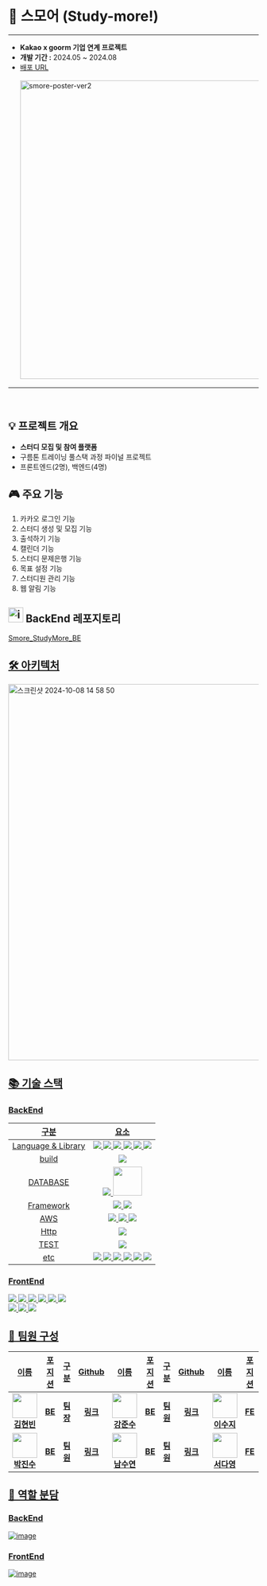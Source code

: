# 🍪 스모어 (Study-more!)
---
- <b>Kakao x goorm 기업 연계 프로젝트</b>
- <b>개발 기간 :</b> 2024.05 ~ 2024.08
- [배포 URL](http://ec2-43-202-238-3.ap-northeast-2.compute.amazonaws.com:3000) <br><br>
<img width="600" alt="smore-poster-ver2" src="https://github.com/user-attachments/assets/f64e34f8-0997-41ec-9658-931b1346a2c6"><br>
___

<br>

## 💡 프로젝트 개요
- <b>스터디 모집 및 참여 플랫폼</b>
- 구름톤 트레이닝 풀스택 과정 파이널 프로젝트
- 프론트엔드(2명), 백엔드(4명)

## 🎮 주요 기능
1. 카카오 로그인 기능
2. 스터디 생성 및 모집 기능
3. 출석하기 기능 
4. 캘린더 기능
5. 스터디 문제은행 기능
6. 목표 설정 기능
7. 스터디원 관리 기능
8. 웹 알림 기능

</div>

## <img src="https://github.com/user-attachments/assets/a6d0c6cc-d4a0-406c-834e-d8721a313806" alt="image" width="30"/> BackEnd 레포지토리
<a href="https://github.com/goorm-6th-Als/Smore_StudyMore_BE"> Smore_StudyMore_BE

</div>


## 🛠 아키텍처
<img width="756" alt="스크린샷 2024-10-08 14 58 50" src="https://github.com/user-attachments/assets/27ba802f-8982-4f5b-a749-28407be4d75a">


## 📚 기술 스택
### BackEnd
|   **구분**   | **요소** |
| :----: | :----: |
| Language & Library|<img src="https://img.shields.io/badge/java-007396?style=flat-square&logo=openjdk&logoColor=white"/> <img src="https://img.shields.io/badge/springsecurity-6DB33F?style=flat-square&logo=springsecurity&logoColor=white"/> <img src="https://img.shields.io/badge/STOMP-6DB33F?style=flat-square&logo=stomp&logoColor=white"/> <img src="https://img.shields.io/badge/WebSocket-000000?style=flat-square&logo=websocket&logoColor=white"/> <img src="https://img.shields.io/badge/jwt-007396?style=flat-square&logo=jwt&logoColor=white"/> <img src="https://img.shields.io/badge/jpa-007396?style=flat-square&logo=jwt&logoColor=white"/>|
| build | <img src="https://img.shields.io/badge/Gradle-02303A?style=flat-square&logo=Gradle&logoColor=white"/>|
| DATABASE | <img src="https://img.shields.io/badge/MySQL-4479A1?style=flat-square&logo=MySQL&logoColor=white"/> <img width="58" src="https://img.shields.io/badge/rails-%23CC0000.svg?style=for-the-badge&logo=ruby-on-rails&logoColor=white"/> |
| Framework |  <img src="https://img.shields.io/badge/Spring-6DB33F?style=flat-square&logo=Spring&logoColor=white"/> <img src="https://img.shields.io/badge/springboot-6DB33F?style=flat-square&logo=springboot&logoColor=white"/>|
| AWS |  <img src="https://img.shields.io/badge/ec2-FF9900?style=flat-square&logo=amazonec2&logoColor=black"/> <img src="https://img.shields.io/badge/S3-FF9900?style=flat-square&logo=Amazon S3&logoColor=black"/> <img src="https://img.shields.io/badge/ROUTE 53-FF9900?style=flat-square&logo=amazonroute53&logoColor=black"/>|
| Http | <img src="https://img.shields.io/badge/Apache Tomcat-F8DC75?style=flat-square&logo=apachetomcat&logoColor=black"/> |
| TEST | <img src="https://img.shields.io/badge/Postman-FF6C37?style=flat-square&logo=Postman&logoColor=white"/> |
| etc | <img src="https://img.shields.io/badge/GitHub-181717?style=flat-square&logo=GitHub&logoColor=white"/> <img src="https://img.shields.io/badge/Jira-0052CC?style=flat-square&logo=jira&logoColor=white"/> <img src="https://img.shields.io/badge/IntelliJIDEA-000000?style=flat-square&logo=intellij-idea&logoColor=white"/> <img src="https://img.shields.io/badge/Notion-000000?style=flat-square&logo=notion&logoColor=white"/> <img src="https://img.shields.io/badge/Discord-000000?style=flat-square&logo=discord&logoColor=#5865F2"/> <img src="https://img.shields.io/badge/Figma-000000?style=flat-square&logo=figma&logoColor=#F24E1E"/>|

### FrontEnd
<img src="https://img.shields.io/badge/React-61DAFB?style=flat-square&logo=react&logoColor=black"/> <img src="https://img.shields.io/badge/JavaScript-F7DF1E?style=flat-square&logo=javascript&logoColor=black"/> <img src="https://img.shields.io/badge/HTML5-E34F26?style=flat-square&logo=html5&logoColor=white"/> <img src="https://img.shields.io/badge/CSS3-1572B6?style=flat-square&logo=css3&logoColor=white"/> <img src="https://img.shields.io/badge/Bootstrap-7952B3?style=flat-square&logo=bootstrap&logoColor=white"/> <img src="https://img.shields.io/badge/ec2-FF9900?style=flat-square&logo=amazonec2&logoColor=black"/> <br>
<img src="https://img.shields.io/badge/GitHub-181717?style=flat-square&logo=GitHub&logoColor=white"/> <img src="https://img.shields.io/badge/Notion-000000?style=flat-square&logo=notion&logoColor=white"/> <img src="https://img.shields.io/badge/Figma-F24E1E?style=flat-square&logo=Figma&logoColor=white"/>
</div>

## 👫 팀원 구성

<div align="center">

|   **이름**   | **포지션** | **구분** | **Github** |   **이름**   | **포지션** | **구분** | **Github** |   **이름**   | **포지션** | **구분** |       **Github** |
| ---- | ---- | ---- | ------ | ---- | ---- | ---- | ------ | ---- | ---- | ---- | ------ |
| <div align="center"><img src="https://avatars.githubusercontent.com/u/96505736?v=4" width="50" height="50"/><br><b>김현빈</b></div> | <div align="center"><b>BE</b></div> | <div align="center"><b>팀장</b></div> | <div align="center"><b>[링크](https://github.com/khv9786)</b></div> | <div align="center"><img src="https://avatars.githubusercontent.com/u/108870712?v=4" width="50" height="50"/><br><b>강준수</b></div> | <div align="center"><b>BE</b></div> | <div align="center"><b>팀원</b></div> | <div align="center"><b>[링크](https://github.com/Kangjunesu)</b></div> | <div align="center"><img src="https://avatars.githubusercontent.com/u/104208670?v=4" width="50" height="50"/><br><b>이수지</b></div> | <div align="center"><b>FE</b></div> | <div align="center"><b>팀원</b></div> | <div align="center"><b>[링크](https://github.com/ssssuji)</b></div> |
| <div align="center"><img src="https://avatars.githubusercontent.com/u/75283640?v=4" width="50" height="50"/><br><b>박진수</b></div> | <div align="center"><b>BE</b></div> | <div align="center"><b>팀원</b></div> | <div align="center"><b>[링크](https://github.com/qkrwlstn1)</b></div> | <div align="center"><img src="https://avatars.githubusercontent.com/u/53739820?v=4" width="50" height="50"/><br><b>남수연</b></div> | <div align="center"><b>BE</b></div> | <div align="center"><b>팀원</b></div> | <div align="center"><b>[링크](https://github.com/namtndus)</b></div> | <div align="center"><img src="https://avatars.githubusercontent.com/u/109202222?v=4" width="50" height="50"/><br><b>서다영</b></div> | <div align="center"><b>FE</b></div> | <div align="center"><b>팀원</b></div> | <div align="center"><b>[링크](https://github.com/savedinstancestate)</b></div> |
</div>


## 💪 역할 분담
### BackEnd
![image](https://github.com/user-attachments/assets/7804068f-b445-493f-91e7-2cb7abe87ed9)
### FrontEnd
![image](https://github.com/user-attachments/assets/da995bc7-b7c3-40fb-bd58-2934769162fe)

